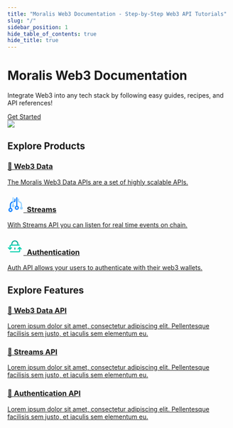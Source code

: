 ```yaml
---
title: "Moralis Web3 Documentation - Step-by-Step Web3 API Tutorials"
slug: "/"
sidebar_position: 1
hide_table_of_contents: true
hide_title: true
---
```


<div class="hero shadow--lw">
    <div class="container">
        <div class="row">
            <div class="col col--6">
                <div class="col-demo">
                    <h1 class="hero__title">Moralis Web3 Documentation</h1>
                    <p class="hero__subtitle">Integrate Web3 into any tech stack by following easy guides, recipes, and API references!</p>
                    <div>
                    <a href="/web3-data-api/get-your-api-key" class="button button--secondary button--outline button--lg">
                        Get Started
                    </a>
                    </div>
                </div>
            </div>
            <div class="col col--6">
                <div class="col-demo">
                    <img src="/img/content/scaleWebApi3.svg" />
                </div>
            </div>
        </div>
    </div>
</div>

## Explore Products

<div className="row">
    <div className="col col--4">
        <div className="col-demo">
            <a className="card padding--lg card--homepage" href="/web3-data-api/">
                <h3>📄️ Web3 Data</h3>
                <p>The Moralis Web3 Data APIs are a set of highly scalable APIs.</p>
            </a>
        </div>
    </div>
    <div className="col col--4">
        <div className="col-demo">
            <a className="card padding--lg card--homepage" href="/streams-api/">
                <h3><svg xmlns="http://www.w3.org/2000/svg" width="36" height="36" fill="none"><g clip-path="url(#a)"><path stroke="#99D3FF" stroke-linecap="round" stroke-linejoin="round" stroke-width="2.569" d="M31.466 24.814v-6.148a6 6 0 0 0-4.093-5.688l-2.565-.86V6.885"/><path stroke="#0F7FFF" stroke-linecap="round" stroke-linejoin="round" stroke-width="2.569" d="M6.605 26.83v-6.355a8 8 0 0 1 5.65-7.647l4.642-1.426V6.885M21.033 3.885V22.5"/><path stroke="#99D3FF" stroke-linecap="round" stroke-linejoin="round" stroke-width="2.569" d="M12.744 3.885v17.49"/><path stroke="#0F7FFF" stroke-linecap="round" stroke-linejoin="round" stroke-width="2.569" d="M21.033 29.586a3.337 3.337 0 1 0 0-6.673 3.337 3.337 0 0 0 0 6.673ZM6.809 34.349a3.337 3.337 0 1 0 0-6.674 3.337 3.337 0 0 0 0 6.674Z"/><path fill="#99D3FF" d="M12.743 25.182a3.086 3.086 0 1 0 0-6.172 3.086 3.086 0 0 0 0 6.172Z"/><path fill="#99D3FF" stroke="#99D3FF" stroke-width="1.567" d="M33.753 26.976a2.303 2.303 0 1 1-4.605 0 2.303 2.303 0 0 1 4.605 0Z"/></g><defs><clipPath id="a"><path fill="#fff" d="M0 0h36v36H0z"/></clipPath></defs></svg>&nbsp;&nbsp;<span>Streams</span></h3>
                <p>With Streams API you can listen for real time events on chain.</p>
            </a>
        </div>
    </div>
    <div className="col col--4">
        <div className="col-demo">
            <a className="card padding--lg card--homepage" href="/authentication-api/">
                <h3><svg xmlns="http://www.w3.org/2000/svg" width="36" height="36" fill="none"><g stroke-linecap="round" stroke-linejoin="round" stroke-width="2.3" clip-path="url(#a)"><path stroke="#00D1AE" d="M27.57 19.69v6.739c0 1.497-1.09 2.723-2.423 2.723H6.838"/><path stroke="#00AD96" d="M9.874 14.178v-2.723A6.8 6.8 0 0 1 16.68 4.65a6.8 6.8 0 0 1 6.806 6.806v2.723"/><path stroke="#00D1AE" d="M5.79 23.093V16.9c0-1.498 1.089-2.723 2.423-2.723h18.295M31 22.699l-3.58-3.567-3.58 3.567"/><path stroke="#00D1AE" d="m2.06 19.977 3.58 3.58 3.58-3.58"/><path stroke="#00AD96" d="M16.68 23.284v-2.723"/></g><defs><clipPath id="a"><path fill="#fff" d="M0 0h36v36H0z"/></clipPath></defs></svg>&nbsp;&nbsp;<span>Authentication</span></h3>
                <p>Auth API allows your users to authenticate with their web3 wallets.</p>
            </a>
        </div>
    </div>
</div>

## Explore Features

<div className="row">
    <div className="col col--4">
        <div className="col-demo">
            <a className="card padding--lg card--homepage" href="/web3-data-api/">
                <h3>📄️ Web3 Data API</h3>
                <p>Lorem ipsum dolor sit amet, consectetur adipiscing elit. Pellentesque facilisis sem justo, et iaculis sem elementum eu.</p>
            </a>
        </div>
    </div>
    <div className="col col--4">
        <div className="col-demo">
            <a className="card padding--lg card--homepage" href="/streams-api/">
                <h3>📄️ Streams API</h3>
                <p>Lorem ipsum dolor sit amet, consectetur adipiscing elit. Pellentesque facilisis sem justo, et iaculis sem elementum eu.</p>
            </a>
        </div>
    </div>
    <div className="col col--4">
        <div className="col-demo">
            <a className="card padding--lg card--homepage" href="/authentication-api/">
                <h3>📄️ Authentication API</h3>
                <p>Lorem ipsum dolor sit amet, consectetur adipiscing elit. Pellentesque facilisis sem justo, et iaculis sem elementum eu.</p>
            </a>
        </div>
    </div>
</div>
